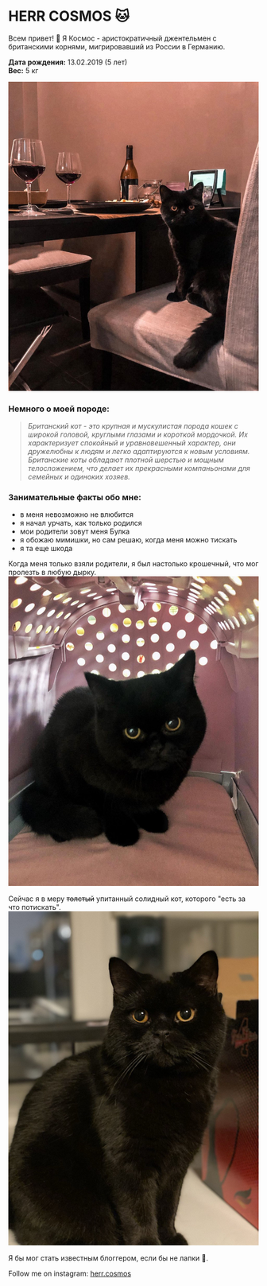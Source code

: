 # HERR COSMOS 🐱

Всем привет! 👋 Я Космос - аристократичный джентельмен с британскими корнями, мигрировавший из России в Германию.

**Дата рождения:** 13.02.2019  (5 лет)  
**Вес:** 5 кг


![cosmos](photos/IMG_2749.jpg)
### Немного о моей породе:
> *Британский кот - это крупная и мускулистая порода кошек с широкой головой, круглыми глазами и короткой мордочкой. Их характеризует спокойный и уравновешенный характер, они дружелюбны к людям и легко адаптируются к новым условиям. Британские коты обладают плотной шерстью и мощным телосложением, что делает их прекрасными компаньонами для семейных и одиноких хозяев.* 


### Занимательные факты обо мне:
- в меня невозможно не влюбится
- я начал урчать, как только родился
- мои родители зовут меня Булка
- я обожаю мимишки, но сам решаю, когда меня можно тискать
- я та еще шкода

Когда меня только взяли родители, я был настолько крошечный, что мог пролезть в любую дырку. 
![little_cosmos](photos/IMG_2750.jpg)

Сейчас я в меру ~~толстый~~ упитанный солидный кот, которого "есть за что потискать".
![cosmos_now](photos/IMG_2751.jpg)

Я бы мог стать известным блоггером, если бы не лапки 🐾.

Follow me on instagram: [herr.cosmos](https://www.instagram.com/herr.cosmos)